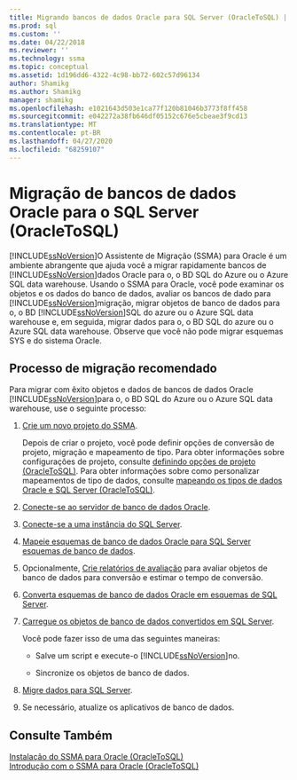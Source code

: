 ```yaml
---
title: Migrando bancos de dados Oracle para SQL Server (OracleToSQL) | Microsoft Docs
ms.prod: sql
ms.custom: ''
ms.date: 04/22/2018
ms.reviewer: ''
ms.technology: ssma
ms.topic: conceptual
ms.assetid: 1d196dd6-4322-4c98-bb72-602c57d96134
author: Shamikg
ms.author: Shamikg
manager: shamikg
ms.openlocfilehash: e1021643d503e1ca77f120b81046b3773f8ff458
ms.sourcegitcommit: e042272a38fb646df05152c676e5cbeae3f9cd13
ms.translationtype: MT
ms.contentlocale: pt-BR
ms.lasthandoff: 04/27/2020
ms.locfileid: "68259107"
---
```

# <a name="migrating-oracle-databases-to-sql-server-oracletosql"></a>Migração de bancos de dados Oracle para o SQL Server (OracleToSQL)
[!INCLUDE[ssNoVersion](../../includes/ssnoversion-md.md)]O Assistente de Migração (SSMA) para Oracle é um ambiente abrangente que ajuda você a migrar rapidamente bancos de [!INCLUDE[ssNoVersion](../../includes/ssnoversion-md.md)]dados Oracle para o, o BD SQL do Azure ou o Azure SQL data warehouse. Usando o SSMA para Oracle, você pode examinar os objetos e os dados do banco de dados, avaliar os bancos de dado para [!INCLUDE[ssNoVersion](../../includes/ssnoversion-md.md)]migração, migrar objetos de banco de dados para o, o BD [!INCLUDE[ssNoVersion](../../includes/ssnoversion-md.md)]SQL do azure ou o Azure SQL data warehouse e, em seguida, migrar dados para o, o BD SQL do azure ou o Azure SQL data warehouse. Observe que você não pode migrar esquemas SYS e do sistema Oracle.
  
## <a name="recommended-migration-process"></a>Processo de migração recomendado  
Para migrar com êxito objetos e dados de bancos de dados Oracle [!INCLUDE[ssNoVersion](../../includes/ssnoversion-md.md)]para o, o BD SQL do Azure ou o Azure SQL data warehouse, use o seguinte processo:
  
1.  [Crie um novo projeto do SSMA](working-with-ssma-projects-oracletosql.md).  
  
    Depois de criar o projeto, você pode definir opções de conversão de projeto, migração e mapeamento de tipo. Para obter informações sobre configurações de projeto, consulte [definindo opções de projeto &#40;OracleToSQL&#41;](../../ssma/oracle/setting-project-options-oracletosql.md). Para obter informações sobre como personalizar mapeamentos de tipo de dados, consulte [mapeando os tipos de dados Oracle e SQL Server &#40;OracleToSQL&#41;](../../ssma/oracle/mapping-oracle-and-sql-server-data-types-oracletosql.md).  
  
2.  [Conecte-se ao servidor de banco de dados Oracle](connecting-to-oracle-database-oracletosql.md).  
  
3.  [Conecte-se a uma instância do SQL Server](connecting-to-sql-server-oracletosql.md).  
  
4.  [Mapeie esquemas de banco de dados Oracle para SQL Server esquemas de banco de dados](mapping-oracle-schemas-to-sql-server-schemas-oracletosql.md).  
  
5.  Opcionalmente, [Crie relatórios de avaliação](assessing-oracle-schemas-for-conversion-oracletosql.md) para avaliar objetos de banco de dados para conversão e estimar o tempo de conversão.  
  
6.  [Converta esquemas de banco de dados Oracle em esquemas de SQL Server](converting-oracle-schemas-oracletosql.md).  
  
7.  [Carregue os objetos de banco de dados convertidos em SQL Server](loading-converted-database-objects-into-sql-server-oracletosql.md).  
  
    Você pode fazer isso de uma das seguintes maneiras:  
  
    -   Salve um script e execute-o [!INCLUDE[ssNoVersion](../../includes/ssnoversion-md.md)]no.  
  
    -   Sincronize os objetos de banco de dados.  
  
8.  [Migre dados para SQL Server](migrating-oracle-data-into-sql-server-oracletosql.md).  
  
9. Se necessário, atualize os aplicativos de banco de dados.  
  
## <a name="see-also"></a>Consulte Também  
[Instalação do SSMA para Oracle &#40;OracleToSQL&#41;](../../ssma/oracle/installing-ssma-for-oracle-oracletosql.md)  
[Introdução com o SSMA para Oracle &#40;OracleToSQL&#41;](../../ssma/oracle/getting-started-with-ssma-for-oracle-oracletosql.md)  
  
